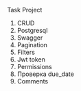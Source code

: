 Task Project

1. CRUD
2. Postgresql
3. Swagger
4. Pagination
5. Filters
6. Jwt token
7. Permissions
8. Проверка due_date
9. Comments
